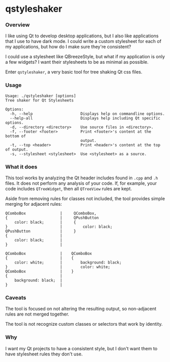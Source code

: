 qstyleshaker
============

### Overview

I like using Qt to develop desktop applications, but I also like applications
that I use to have dark mode. I could write a custom stylesheet for each of my
applications, but how do I make sure they're consistent?

I could use a stylesheet like QBreezeStyle, but what if my application is only a
few widgets? I want their stylesheets to be as minimal as possible.

Enter `qstyleshaker`, a very basic tool for tree shaking Qt css files.

### Usage

```
Usage: ./qstyleshaker [options]
Tree shaker for Qt Stylesheets

Options:
  -h, --help                     Displays help on commandline options.
  --help-all                     Displays help including Qt specific options.
  -d, --directory <directory>    Use source files in <directory>.
  -f, --footer <footer>          Print <footer>'s content at the bottom of
                                 output.
  -t, --top <header>             Print <header>'s content at the top of output.
  -s, --stylesheet <stylesheet>  Use <stylesheet> as a source.
```

### What it does

This tool works by analyzing the Qt header includes found in `.cpp` and `.h`
files. It does not perform any analysis of your code. If, for example, your
code includes `QTreeWidget`, then all `QTreeView` rules are kept.

Aside from removing rules for classes not included, the tool provides simple
merging for adjacent rules:

```
QComboBox               |     QComboBox,
{                       |     QPushButton
    color: black;       |     {
}                       |         color: black;
QPushButton             |     }
{                       |
    color: black;       |
}                       |
```

```
QComboBox               |    QComboBox
{                       |    {
    color: white;       |        background: black;
}                       |        color: white;
QComboBox               |    }
{                       |
    background: black;  |
}                       |
```

### Caveats

The tool is focused on not altering the resulting output, so non-adjacent rules
are not merged together.

The tool is not recognize custom classes or selectors that work by identity.

### Why

I want my Qt projects to have a consistent style, but I don't want them to have
stylesheet rules they don't use.

